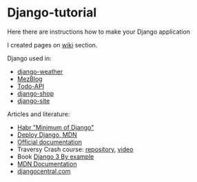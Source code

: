 # Django-tutorial

Here there are instructions how to make your Django application

I created pages on [wiki](https://github.com/mezgoodle/Django-tutorial/wiki) section.

Django used in:
- [django-weather](https://github.com/mezgoodle/django-weather)
- [MezBlog](https://github.com/mezgoodle/MezBlog)
- [Todo-API](https://github.com/mezgoodle/Todo-API)
- [django-shop](https://github.com/mezgoodle/django-shop)
- [django-site](https://github.com/mezgoodle/django-site)

Articles and literature:
- [Habr "Minimum of Django"](https://habr.com/ru/post/508100/)
- [Deploy Django, MDN](https://developer.mozilla.org/ru/docs/Learn/Server-side/Django/%D0%A0%D0%B0%D0%B7%D0%B2%D0%BE%D1%80%D0%B0%D1%87%D0%B8%D0%B2%D0%B0%D0%BD%D0%B8%D0%B5)
- [Official documentation](https://docs.djangoproject.com/en/3.0/)
- Traversy Crash course: [repository](https://github.com/bradtraversy/pollster_django_crash), [video](https://www.youtube.com/watch?v=e1IyzVyrLSU)
- Book [Django 3 By example](https://mega.nz/file/yCY1SKCb#A4avZeWaKnu5KZGSLJzCdOMLTWtYynwtOLTZbfOP-hE)
- [MDN Documentation](https://developer.mozilla.org/en-US/docs/Learn/Server-side/Django)
- [djangocentral.com](https://djangocentral.com/)
